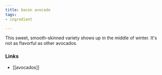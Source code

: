 ```yaml
---
title: bacon avocado
tags:
- ingredient

---
```

This sweet, smooth-skinned variety shows up in the middle of winter. It's not as flavorful as other avocados.

### Links

* [[avocados]]
